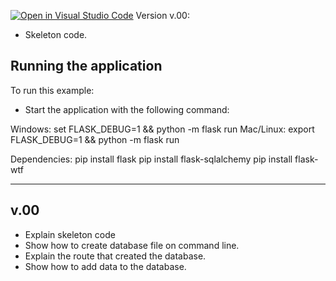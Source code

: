 [![Open in Visual Studio Code](https://classroom.github.com/assets/open-in-vscode-f059dc9a6f8d3a56e377f745f24479a46679e63a5d9fe6f495e02850cd0d8118.svg)](https://classroom.github.com/online_ide?assignment_repo_id=5490170&assignment_repo_type=AssignmentRepo)
Version v.00:
 * Skeleton code.

Running the application
-----------------------

To run this example:
- Start the application with the following command:

Windows:    set FLASK_DEBUG=1 && python -m flask run
Mac/Linux:   export FLASK_DEBUG=1 && python -m flask run

Dependencies:
pip install flask
pip install flask-sqlalchemy
pip install flask-wtf

-----
v.00 
-----
* Explain skeleton code
* Show how to create database file on command line. 
* Explain the route that created the database. 
* Show how to add data to the database. 